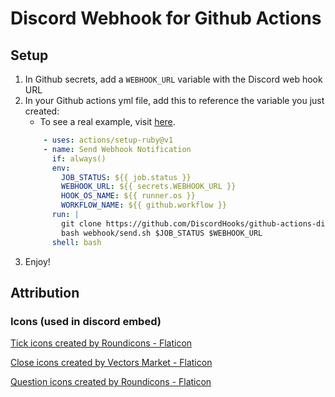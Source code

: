 # Discord Webhook for Github Actions
## Setup
1. In Github secrets, add a `WEBHOOK_URL` variable with the Discord web hook URL
1. In your Github actions yml file, add this to reference the variable you just created:
    - To see a real example, visit [here](https://github.com/unthreaded/git-hooks/blob/92ea6bde348431fbe25d05c33398c969eec5d3ee/.github/workflows/build.yml#L48).
    ```yaml
        - uses: actions/setup-ruby@v1
        - name: Send Webhook Notification
          if: always()
          env:
            JOB_STATUS: ${{ job.status }}
            WEBHOOK_URL: ${{ secrets.WEBHOOK_URL }}
            HOOK_OS_NAME: ${{ runner.os }}
            WORKFLOW_NAME: ${{ github.workflow }}
          run: |
            git clone https://github.com/DiscordHooks/github-actions-discord-webhook.git webhook
            bash webhook/send.sh $JOB_STATUS $WEBHOOK_URL
          shell: bash
    ```
1. Enjoy!

## Attribution

### Icons (used in discord embed)

<a href="https://www.flaticon.com/free-icons/tick" title="tick icons">Tick icons created by Roundicons - Flaticon</a>

<a href="https://www.flaticon.com/free-icons/close" title="close icons">Close icons created by Vectors Market - Flaticon</a>

<a href="https://www.flaticon.com/free-icons/question" title="question icons">Question icons created by Roundicons - Flaticon</a>
